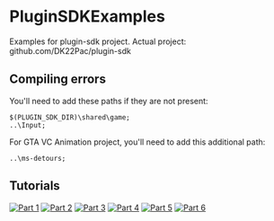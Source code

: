 # PluginSDKExamples
Examples for plugin-sdk project. Actual project: github.com/DK22Pac/plugin-sdk

## Compiling errors
You'll need to add these paths if they are not present: 

```
$(PLUGIN_SDK_DIR)\shared\game;
..\Input;
```

For GTA VC Animation project, you'll need to add this additional path:

```
..\ms-detours;
```

## Tutorials
[![Part 1](http://img.youtube.com/vi/cinFGPpqBFE/0.jpg)](http://www.youtube.com/watch?v=cinFGPpqBFE "Plugin SDK Part 1")
[![Part 2](http://img.youtube.com/vi/LemnXwVqzGM/0.jpg)](http://www.youtube.com/watch?v=LemnXwVqzGM "Plugin SDK Part 2")
[![Part 3](http://img.youtube.com/vi/lYPOw9BPb1E/0.jpg)](http://www.youtube.com/watch?v=lYPOw9BPb1E "Plugin SDK Part 3")
[![Part 4](http://img.youtube.com/vi/sKQJdlmo-Qg/0.jpg)](http://www.youtube.com/watch?v=sKQJdlmo-Qg "Plugin SDK Part 4")
[![Part 5](http://img.youtube.com/vi/8BpN38JGTMs/0.jpg)](http://www.youtube.com/watch?v=8BpN38JGTMs "Plugin SDK Part 5")
[![Part 6](http://img.youtube.com/vi/ZofYVbXxotQ/0.jpg)](http://www.youtube.com/watch?v=ZofYVbXxotQ "Plugin SDK Part 6")
